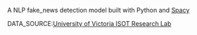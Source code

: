 A NLP fake_news detection model built with Python and [Spacy](https://spacy.io/usage/spacy-101)

DATA_SOURCE:[University of Victoria ISOT Research Lab](https://www.uvic.ca/engineering/ece/isot/datasets/fake-news/index.php)